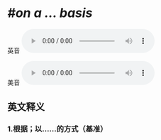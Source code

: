 # ***\#on a … basis*** 
英音
<audio src="./media/on a … basis1_AAC" controls="controls"></audio>

美音
<audio src="./media/on a … basis2_AAC" controls="controls"></audio>



  

英文释义
---
### 1.**根据；以……的方式（基准）**  


